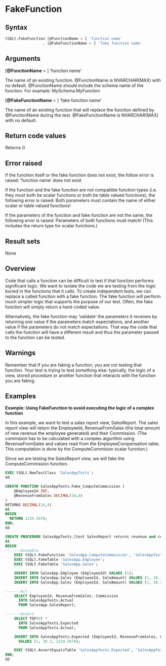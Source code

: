 # FakeFunction

## Syntax

``` sql
tSQLt.FakeFunction [@FunctionName = ] 'function name'
                 , [@FakeFunctionName = ] 'fake function name'
```

## Arguments

[**@FunctionName** = ] ‘function name’

The name of an existing function. @FunctionName is NVARCHAR(MAX) with no default. @FunctionName should include the schema name of the function. For example: MySchema.MyFunction

[**@FakeFunctionName** = ] ‘fake function name’

The name of an existing function that will replace the function defined by @FunctionName during the test. @FakeFunctionName is NVARCHAR(MAX) with no default.

## Return code values
Returns 0

## Error raised

If the function itself or the fake function does not exist, the follow error is raised: ‘function name’ does not exist

If the function and the fake function are not compatible function types (i.e. they must both be scalar functions or both be table valued functions), the following error is raised: Both parameters must contain the name of either scalar or table valued functions!

If the parameters of the function and fake function are not the same, the following error is raised: Parameters of both functions must match! (This includes the return type for scalar functions.)

## Result sets
None

## Overview
Code that calls a function can be difficult to test if that function performs significant logic. We want to isolate the code we are testing from the logic buried in the functions that it calls. To create independent tests, we can replace a called function with a fake function. The fake function will perform much simpler logic that supports the purpose of our test. Often, the fake function will simply return a hard-coded value.

Alternatively, the fake function may ‘validate’ the parameters it receives by returning one value if the parameters match expectations, and another value if the parameters do not match expectations. That way the code that calls the function will have a different result and thus the parameter passed to the function can be tested.

## Warnings
Remember that if you are faking a function, you are not testing that function. Your test is trying to test something else: typically, the logic of a view, stored procedure or another function that interacts with the function you are faking.

## Examples
**Example: Using FakeFunction to avoid executing the logic of a complex function**

In this example, we want to test a sales report view, SalesReport. The sales report view will return the EmployeeId, RevenueFromSales (the total amount of new revenue the employee generated) and their Commission. (The commision has to be calculated with a complex algorithm using RevenueFromSales and values read from the EmployeeCompensation table. This computation is done by the ComputeCommision scalar function.)

Since we are testing the SalesReport view, we will fake the ComputeCommission function.

``` sql
EXEC tSQLt.NewTestClass 'SalesAppTests';
GO

CREATE FUNCTION SalesAppTests.Fake_ComputeCommission (
    @EmployeeId INT, 
    @RevenueFromSales DECIMAL(10,4)
)
RETURNS DECIMAL(10,4)
AS
BEGIN
  RETURN 1234.5678;
END;
GO

CREATE PROCEDURE SalesAppTests.[test SalesReport returns revenue and commission]
AS
BEGIN
-------Assemble
    EXEC tSQLt.FakeFunction 'SalesApp.ComputeCommission', 'SalesAppTests.Fake_ComputeCommission';
    EXEC tSQLt.FakeTable 'SalesApp.Employee';
    EXEC tSQLT.FakeTable 'SalesApp.Sales';

    INSERT INTO SalesApp.Employee (EmployeeId) VALUES (1);
    INSERT INTO SalesApp.Sales (EmployeeId, SaleAmount) VALUES (1, 10.1);
    INSERT INTO SalesApp.Sales (EmployeeId, SaleAmount) VALUES (1, 20.2);

-------Act
    SELECT EmployeeId, RevenueFromSales, Commission
      INTO SalesAppTests.Actual
      FROM SalesApp.SalesReport;

-------Assert
    SELECT TOP(0) *
      INTO SalesAppTests.Expected
      FROM SalesAppTests.Actual;

    INSERT INTO SalesAppTests.Expected (EmployeeId, RevenueFromSales, Commission) 
      VALUES (1, 30.3, 1234.5678);

    EXEC tSQLt.AssertEqualsTable 'SalesAppTests.Expected', 'SalesAppTests.Actual';
END;
GO
```